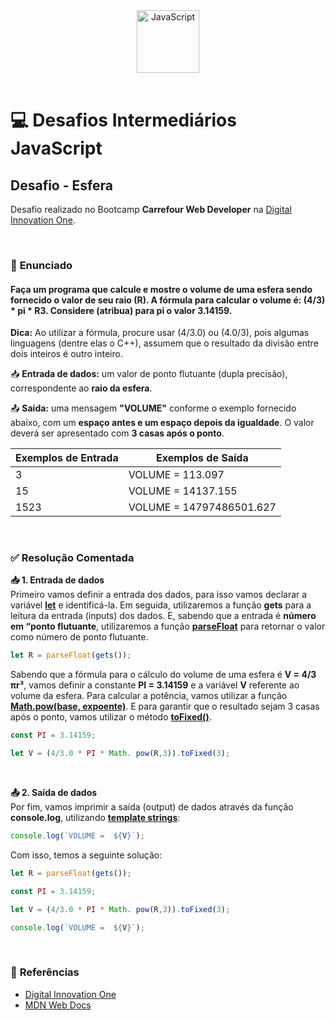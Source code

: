 <div align="center">
  <img alt="JavaScript" height="100" src="https://raw.githubusercontent.com/FortAwesome/Font-Awesome/6.x/svgs/brands/js-square.svg">
</div>

<br>

# 💻 Desafios Intermediários JavaScript

## Desafio - Esfera
Desafio realizado no Bootcamp **Carrefour Web Developer** na [Digital Innovation One](https://www.dio.me/).

<br>

### 📝 **Enunciado**
#### **Faça um programa que calcule e mostre o volume de uma esfera sendo fornecido o valor de seu raio (R). A fórmula para calcular o volume é: (4/3) * pi * R3. Considere (atribua) para pi o valor 3.14159.**

**Dica:** Ao utilizar a fórmula, procure usar (4/3.0) ou (4.0/3), pois algumas linguagens (dentre elas o C++), assumem que o resultado da divisão entre dois inteiros é outro inteiro.


📥 **Entrada de dados:** um valor de ponto flutuante (dupla precisão), correspondente ao **raio da esfera**.

📤 **Saída:** uma mensagem **"VOLUME"** conforme o exemplo fornecido abaixo, com um **espaço antes e um espaço depois da igualdade**. O valor deverá ser apresentado com **3 casas após o ponto**.


Exemplos de Entrada         | Exemplos de Saída
--------------------------- | ---------------------------
3                           | VOLUME = 113.097
15 ͏ ͏ ͏ ͏                      | VOLUME = 14137.155
1523 ͏                       | VOLUME = 14797486501.627

<br>

### ✅ **Resolução Comentada**

**📥 1. Entrada de dados**<br>
Primeiro vamos definir a entrada dos dados, para isso vamos declarar a variável [**let**](https://developer.mozilla.org/pt-BR/docs/Web/JavaScript/Reference/Statements/let) e identificá-la. Em seguida, utilizaremos a função **gets** para a leitura da entrada (inputs) dos dados. E, sabendo que a entrada é **número em “ponto flutuante**, utilizaremos a função [**parseFloat**](https://developer.mozilla.org/pt-BR/docs/Web/JavaScript/Reference/Global_Objects/parseFloat) para retornar o valor como número de ponto flutuante.

```javascript
let R = parseFloat(gets());
```

Sabendo que a fórmula para o cálculo do volume de uma esfera é **V = 4/3 πr³**, vamos definir a constante **PI = 3.14159** e a variável **V** referente ao volume da esfera. Para calcular a potência, vamos utilizar a função [**Math.pow(base, expoente)**](https://developer.mozilla.org/pt-BR/docs/Web/JavaScript/Reference/Global_Objects/Math/pow). E para garantir que o resultado sejam 3 casas após o ponto, vamos utilizar o método [**toFixed()**](https://developer.mozilla.org/pt-BR/docs/Web/JavaScript/Reference/Global_Objects/Number/toFixed).

```javascript
const PI = 3.14159;

let V = (4/3.0 * PI * Math. pow(R,3)).toFixed(3);
```

<br>

**📤 2. Saída de dados**<br>
Por fim, vamos imprimir a saída (output) de dados através da função **console.log**, utilizando [**template strings**](https://developer.mozilla.org/pt-BR/docs/Web/JavaScript/Reference/Template_literals):

```javascript
console.log(`VOLUME =  ${V}`);
```

Com isso, temos a seguinte solução:

```javascript
let R = parseFloat(gets());

const PI = 3.14159;

let V = (4/3.0 * PI * Math. pow(R,3)).toFixed(3);

console.log(`VOLUME =  ${V}`);
```

<br>

### 🔎 **Referências**
- [Digital Innovation One](https://www.dio.me/)
- [MDN Web Docs](https://developer.mozilla.org/pt-BR/)

<br>